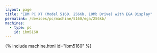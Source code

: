 ```yaml
---
layout: page
title: "IBM PC XT (Model 5160, 256Kb, 10Mb Drive) with EGA Display"
permalink: /devices/pc/machine/5160/ega/256kb/
machines:
  - type: pc
    id: ibm5160
---
```


{% include machine.html id="ibm5160" %}
